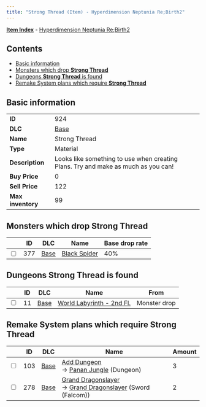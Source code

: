 ```yaml
---
title: "Strong Thread (Item) - Hyperdimension Neptunia Re;Birth2"
---
```


[**Item Index**](/neptunia/rb2/item/index.html) - [Hyperdimension Neptunia Re;Birth2](/neptunia/rb2)

## Contents

- [Basic information](#basic-information)
- [Monsters which drop **Strong Thread**](#monsters-which-drop-strong-thread)
- [Dungeons **Strong Thread** is found](#dungeons-strong-thread-is-found)
- [Remake System plans which require **Strong Thread**](#remake-system-plans-which-require-strong-thread)

## Basic information

|   |   |
| -- | -- |
| **ID** | 924 |
| **DLC** | [Base](/neptunia/rb2/dlc/0-base.html) |
| **Name** | Strong Thread |
| **Type** | Material |
| **Description** | Looks like something to use when creating Plans. Try and make as much as you can! |
| **Buy Price** | 0 |
| **Sell Price** | 122 |
| **Max inventory** | 99 |

## Monsters which drop **Strong Thread**

|    | ID | DLC | Name | Base drop rate |
| -- | -- | --- | ---- | -------------- |
| <input type="checkbox" id="rb2-monster-0-377" class="trackbox" /> | 377 | [Base](/neptunia/rb2/dlc/0-base.html) | [Black Spider](/neptunia/rb2/monster/0-377-black-spider.html) | 40% |

## Dungeons **Strong Thread** is found

|    | ID | DLC | Name | From |
| -- | -- | --- | ---- | ---- |
| <input type="checkbox" id="rb2-dungeon-0-11" class="trackbox" /> | 11 | [Base](/neptunia/rb2/dlc/0-base.html) | [World Labyrinth - 2nd Fl.](/neptunia/rb2/dungeon/0-11-world-labyrinth-2nd-fl.html) | Monster drop |

## Remake System plans which require **Strong Thread**

|    | ID | DLC | Name | Amount |
| -- | -- | --- | ---- | ------ |
| <input type="checkbox" id="rb2-remake-0-103" class="trackbox" /> | 103 | [Base](/neptunia/rb2/dlc/0-base.html) | [Add Dungeon](/neptunia/rb2/remake/0-103-add-dungeon.html)<br />→ [Panan Jungle](/neptunia/rb2/dungeon/0-31-panan-jungle.html) (Dungeon) | 3 |
| <input type="checkbox" id="rb2-remake-0-278" class="trackbox" /> | 278 | [Base](/neptunia/rb2/dlc/0-base.html) | [Grand Dragonslayer](/neptunia/rb2/remake/0-278-grand-dragonslayer.html)<br />→ [Grand Dragonslayer](/neptunia/rb2/item/0-1294-grand-dragonslayer.html) (Sword (Falcom)) | 2 |